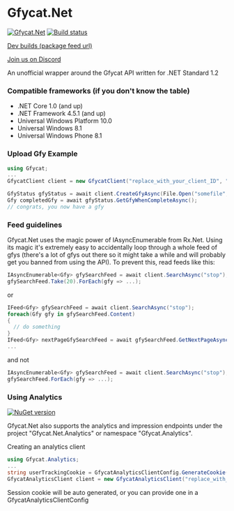 # Gfycat.Net
[![Gfycat.Net](https://badge.fury.io/nu/Gfycat.Net.svg)](https://badge.fury.io/nu/Gfycat.Net)
[![Build status](https://ci.appveyor.com/api/projects/status/ker3kcw9oht360lf?svg=true)](https://ci.appveyor.com/project/ObsidianMinor/gfycat-net)

[Dev  builds (package feed url)](https://www.myget.org/F/gfycat-net/api/v3/index.json)

[Join us on Discord](https://discord.gg/spvBGyn)

An unofficial wrapper around the Gfycat API written for .NET Standard 1.2

### Compatible frameworks (if you don't know the table)
* .NET Core 1.0 (and up)
* .NET Framework 4.5.1 (and up)
* Universal Windows Platform 10.0
* Universal Windows 8.1
* Universal Windows Phone 8.1

### Upload Gfy Example
```csharp
using Gfycat;
...
GfycatClient client = new GfycatClient("replace_with_your_client_ID", "replace_with_your_client_secret"); // client authentication happens during first 401

GfyStatus gfyStatus = await client.CreateGfyAsync(File.Open("somefile", FileMode.Open));
Gfy completedGfy = await gfyStatus.GetGfyWhenCompleteAsync();
// congrats, you now have a gfy
```

### Feed guidelines
Gfycat.Net uses the magic power of IAsyncEnumerable from Rx.Net. Using its magic it's extremely easy to accidentally loop through a whole feed of gfys (there's a lot of gfys out there so it might take a while and will probably get you banned from using the API).
To prevent this, read feeds like this:
```csharp
IAsyncEnumerable<Gfy> gfySearchFeed = await client.SearchAsync("stop");
gfySearchFeed.Take(20).ForEach(gfy => ...);
```
or
```csharp
IFeed<Gfy> gfySearchFeed = await client.SearchAsync("stop");
foreach(Gfy gfy in gfySearchFeed.Content)
{
  // do something
}
IFeed<Gfy> nextPageGfySearchFeed = await gfySearchFeed.GetNextPageAsync();
...
```
and not
```csharp
IAsyncEnumerable<Gfy> gfySearchFeed = await client.SearchAsync("stop");
gfySearchFeed.ForEach(gfy => ...);
```

### Using Analytics
[![NuGet version](https://badge.fury.io/nu/Gfycat.Net.Analytics.svg)](https://badge.fury.io/nu/Gfycat.Net.Analytics)

Gfycat.Net also supports the analytics and impression endpoints under the project "Gfycat.Net.Analytics" or namespace "Gfycat.Analytics".

Creating an analytics client
```csharp
using Gfycat.Analytics;
...
string userTrackingCookie = GfycatAnalyticsClientConfig.GenerateCookie(); // not required
GfycatAnalyticsClient client = new GfycatAnalyticsClient("replace_with_app_name", "replace_with_any_app_identification", replaceWithAppVersion, userTrackingCookie); // the cookie may also be null
```
Session cookie will be auto generated, or you can provide one in a GfycatAnalyticsClientConfig
